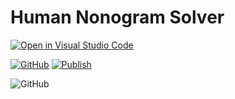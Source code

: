 # Human Nonogram Solver

[![Open in Visual Studio Code](https://img.shields.io/static/v1?logo=visualstudiocode&label=&message=Open%20in%20Visual%20Studio%20Code&labelColor=2c2c32&color=007acc&logoColor=007acc)](https://open.vscode.dev/drew-hugh/human-nonogram-solver)

[![GitHub](https://github.com/drew-hugh/human-nonogram-solver/actions/workflows/ci.yml/badge.svg)](https://github.com/drew-hugh/human-nonogram-solver/actions/workflows/ci.yml)
[![Publish](https://github.com/drew-hugh/human-nonogram-solver/actions/workflows/publish.yml/badge.svg)](https://github.com/drew-hugh/human-nonogram-solver/actions/workflows/publish.yml)

![GitHub](https://img.shields.io/github/license/drew-hugh/human-nonogram-solver)
